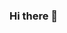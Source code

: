 ### Hi there 👋

<!--
**cmiperez/cmiperez** is a ✨ _special_ ✨ repository because its `README.md` (this file) appears on your GitHub profile.

Here are some ideas to get you started:

- 🔭 I’m currently working on RNA-Sequencing Analysis and Microarray analysis
- 🌱 I’m currently learning Single Cell RNA-Seq analysis
- 👯 I’m looking to collaborate on any potential datasets one would like to share with me. 
- 🤔 I’m looking for help with understanding how to better conduct my RNA-Seq analysis
- 💬 Ask me about ...
- 📫 How to reach me: ...
- 😄 Pronouns: ...
- ⚡ Fun fact: ...
-->
